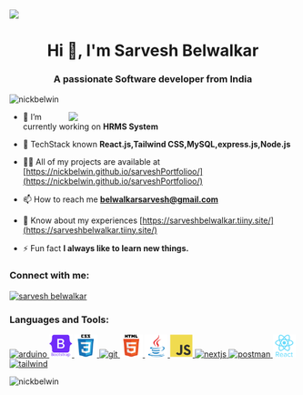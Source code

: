 <img align="center" src="https://camo.githubusercontent.com/56a476fe9237772bb815bb849462962f0ba92893232bdac9010ff8f5c5cf4117/68747470733a2f2f63646e2e6472696262626c652e636f6d2f75736572732f313239393333392f73637265656e73686f74732f323937323133302f68656c6c6f5f776f726c642e676966">

<h1 align="center">Hi 👋, I'm Sarvesh Belwalkar</h1>
<h3 align="center">A passionate Software developer from India</h3>

<p align="left"> <img src="https://komarev.com/ghpvc/?username=nickbelwin&label=Profile%20views&color=0e75b6&style=flat" alt="nickbelwin" /> </p>

<img align="right" width="400" src="https://user-images.githubusercontent.com/74038190/225813708-98b745f2-7d22-48cf-9150-083f1b00d6c9.gif">

- 🔭 I’m currently working on **HRMS System**

- 🌱 TechStack known **React.js,Tailwind CSS,MySQL,express.js,Node.js**

- 👨‍💻 All of my projects are available at [https://nickbelwin.github.io/sarveshPortfolioo/](https://nickbelwin.github.io/sarveshPortfolioo/)

- 📫 How to reach me **belwalkarsarvesh@gmail.com**

- 📄 Know about my experiences [https://sarveshbelwalkar.tiiny.site/](https://sarveshbelwalkar.tiiny.site/)

- ⚡ Fun fact **I always like to learn new things.**

<h3 align="left">Connect with me:</h3>
<p align="left">
<a href="https://linkedin.com/in/sarvesh belwalkar" target="blank"><img align="center" src="https://raw.githubusercontent.com/rahuldkjain/github-profile-readme-generator/master/src/images/icons/Social/linked-in-alt.svg" alt="sarvesh belwalkar" height="30" width="40" /></a>
</p>

<h3 align="left">Languages and Tools:</h3>
<p align="left"> <a href="https://www.arduino.cc/" target="_blank" rel="noreferrer"> <img src="https://cdn.worldvectorlogo.com/logos/arduino-1.svg" alt="arduino" width="40" height="40"/> </a> <a href="https://getbootstrap.com" target="_blank" rel="noreferrer"> <img src="https://raw.githubusercontent.com/devicons/devicon/master/icons/bootstrap/bootstrap-plain-wordmark.svg" alt="bootstrap" width="40" height="40"/> </a> <a href="https://www.w3schools.com/css/" target="_blank" rel="noreferrer"> <img src="https://raw.githubusercontent.com/devicons/devicon/master/icons/css3/css3-original-wordmark.svg" alt="css3" width="40" height="40"/> </a> <a href="https://git-scm.com/" target="_blank" rel="noreferrer"> <img src="https://www.vectorlogo.zone/logos/git-scm/git-scm-icon.svg" alt="git" width="40" height="40"/> </a> <a href="https://www.w3.org/html/" target="_blank" rel="noreferrer"> <img src="https://raw.githubusercontent.com/devicons/devicon/master/icons/html5/html5-original-wordmark.svg" alt="html5" width="40" height="40"/> </a> <a href="https://www.java.com" target="_blank" rel="noreferrer"> <img src="https://raw.githubusercontent.com/devicons/devicon/master/icons/java/java-original.svg" alt="java" width="40" height="40"/> </a> <a href="https://developer.mozilla.org/en-US/docs/Web/JavaScript" target="_blank" rel="noreferrer"> <img src="https://raw.githubusercontent.com/devicons/devicon/master/icons/javascript/javascript-original.svg" alt="javascript" width="40" height="40"/> </a> <a href="https://nextjs.org/" target="_blank" rel="noreferrer"> <img src="https://cdn.worldvectorlogo.com/logos/nextjs-2.svg" alt="nextjs" width="40" height="40"/> </a> <a href="https://postman.com" target="_blank" rel="noreferrer"> <img src="https://www.vectorlogo.zone/logos/getpostman/getpostman-icon.svg" alt="postman" width="40" height="40"/> </a> <a href="https://reactjs.org/" target="_blank" rel="noreferrer"> <img src="https://raw.githubusercontent.com/devicons/devicon/master/icons/react/react-original-wordmark.svg" alt="react" width="40" height="40"/> </a> <a href="https://tailwindcss.com/" target="_blank" rel="noreferrer"> <img src="https://www.vectorlogo.zone/logos/tailwindcss/tailwindcss-icon.svg" alt="tailwind" width="40" height="40"/> </a> </p>

<p><img align="left" src="https://github-readme-stats.vercel.app/api/top-langs?username=nickbelwin&show_icons=true&locale=en&layout=compact" alt="nickbelwin" /></p>



<!---
nickbelwin/nickbelwin is a ✨ special ✨ repository because its `README.md` (this file) appears on your GitHub profile.
You can click the Preview link to take a look at your changes.
--->
